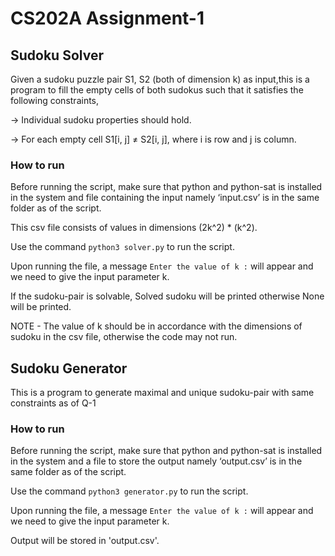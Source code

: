 # CS202A Assignment-1

## Sudoku Solver

Given a sudoku puzzle pair S1, S2 (both of dimension k) as input,this is a program to fill the empty cells of both sudokus such that it satisfies the following constraints,

-> Individual sudoku properties should hold.

-> For each empty cell S1[i, j] ≠ S2[i, j], where i is row and j is column.

### How to run

Before running the script, make sure that python and python-sat is installed in the system and file containing the input namely ‘input.csv’ is in the same folder as of the script.

This csv file consists of values in dimensions (2k^2) * (k^2).

Use the command ``` python3 solver.py ``` to run the script.

Upon running the file, a message ``` Enter the value of k : ``` will appear and we need to give the input parameter k. 

If the sudoku-pair is solvable, Solved sudoku will be printed otherwise None will be printed.

NOTE - The value of k should be in accordance with the dimensions of sudoku in the csv file, otherwise the code may not run.
  



## Sudoku Generator

This is a program to generate maximal and unique sudoku-pair with same constraints as of Q-1

### How to run

Before running the script, make sure that python and python-sat is installed in the system and a file to store the output namely ‘output.csv’ is in the same folder as of the script.

Use the command ``` python3 generator.py ``` to run the script.

Upon running the file, a message ``` Enter the value of k : ``` will appear and we need to give the input parameter k.

Output will be stored in 'output.csv'.






